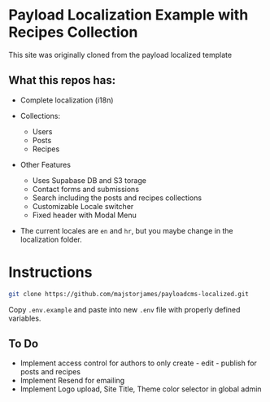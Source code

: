 # Payload Localization Example with Recipes Collection

This site was originally cloned from the payload localized template

## What this repos has:

- Complete localization (i18n) 
- Collections:
    - Users
    - Posts
    - Recipes

- Other Features
    - Uses Supabase DB and S3 torage
    - Contact forms and submissions
    - Search including the posts and recipes collections
    - Customizable Locale switcher
    - Fixed header with Modal Menu

- The current locales are `en` and `hr`, but you maybe change in the localization folder.

# Instructions 

```sh
git clone https://github.com/majstorjames/payloadcms-localized.git
```

Copy `.env.example` and paste into new `.env` file with properly defined variables.

## To Do

- Implement access control for authors to only create - edit - publish for posts and recipes
- Implement Resend for emailing
- Implement Logo upload, Site Title, Theme color selector in global admin
